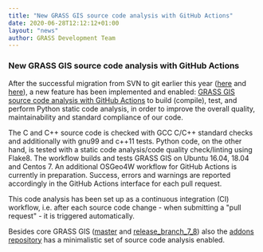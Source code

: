 ```yaml
---
title: "New GRASS GIS source code analysis with GitHub Actions"
date: 2020-06-28T12:12:12+01:00
layout: "news"
author: GRASS Development Team
---
```


### New GRASS GIS source code analysis with GitHub Actions

After the successful migration from SVN to git earlier this year ([here](/news/2019_05_17_svn_to_github_migration_started/) and [here](/news/2020_01_23_grass_gis_issues_now_on_github/)), a new feature has been implemented and enabled: [GRASS GIS source code analysis with GitHub Actions](https://github.com/OSGeo/grass/actions) to build (compile), test, and perform Python static code analysis, in order to improve the overall quality, maintainability and standard compliance of our code.

The C and C++ source code is checked with GCC C/C++ standard checks and additionally with gnu99 and c++11 tests. Python code, on the other hand, is tested with a static code analysis/code quality check/linting using Flake8. The workflow builds and tests GRASS GIS on Ubuntu 16.04, 18.04 and Centos 7. An additional OSGeo4W workflow for GitHub Actions is currently in preparation. Success, errors and warnings are reported accordingly in the GitHub Actions interface for each pull request.

This code analysis has been set up as a continuous integration (CI) workflow, i.e. after each source code change - when submitting a "pull request" - it is triggered automatically.

Besides core GRASS GIS ([master](https://github.com/OSGeo/grass/) and [release_branch_7_8](https://github.com/OSGeo/grass/tree/releasebranch_7_8)) also the [addons repository](https://github.com/OSGeo/grass-addons/actions) has a minimalistic set of source code analysis enabled.
